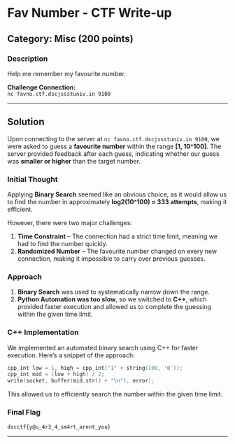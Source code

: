 # Fav Number - CTF Write-up

## Category: Misc (200 points)

### Description
Help me remember my favourite number.

**Challenge Connection:**  
`nc favno.ctf.dscjssstuniv.in 9100`

---

## Solution

Upon connecting to the server at `nc favno.ctf.dscjssstuniv.in 9100`, we were asked to guess a **favourite number** within the range **[1, 10^100]**. The server provided feedback after each guess, indicating whether our guess was **smaller or higher** than the target number.

### Initial Thought
Applying **Binary Search** seemed like an obvious choice, as it would allow us to find the number in approximately **log2(10^100) ≈ 333 attempts**, making it efficient.

However, there were two major challenges:
1. **Time Constraint** – The connection had a strict time limit, meaning we had to find the number quickly.
2. **Randomized Number** – The favourite number changed on every new connection, making it impossible to carry over previous guesses.

### Approach
1. **Binary Search** was used to systematically narrow down the range.
2. **Python Automation was too slow**, so we switched to **C++**, which provided faster execution and allowed us to complete the guessing within the given time limit.

### C++ Implementation
We implemented an automated binary search using C++ for faster execution. Here’s a snippet of the approach:

```cpp
cpp_int low = 1, high = cpp_int("1" + string(100, '0'));
cpp_int mid = (low + high) / 2;
write(socket, buffer(mid.str() + "\n"), error);
```

This allowed us to efficiently search the number within the given time limit.

### Final Flag
```
dscctf{y@u_4r3_4_sm4rt_arent_you}
```

---

